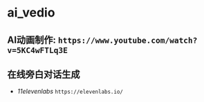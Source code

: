 # ai_vedio
## AI动画制作: `https://www.youtube.com/watch?v=5KC4wFTLq3E`
## 在线旁白对话生成
  - *11elevenlabs*  `https://elevenlabs.io/`


## 
